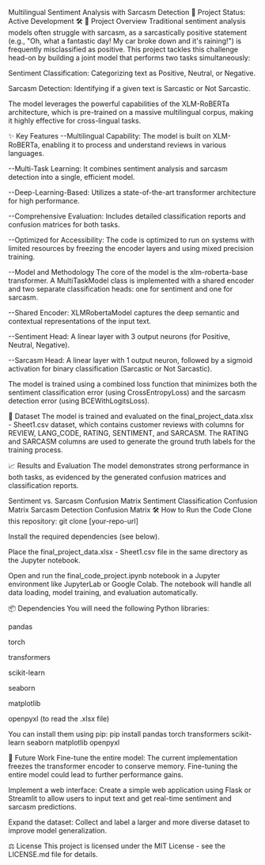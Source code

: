 Multilingual Sentiment Analysis with Sarcasm Detection 🚀
Project Status: Active Development 🛠️
🌟 Project Overview
Traditional sentiment analysis models often struggle with sarcasm, as a sarcastically positive statement (e.g., "Oh, what a fantastic day! My car broke down and it's raining!") is frequently misclassified as positive. This project tackles this challenge head-on by building a joint model that performs two tasks simultaneously:

Sentiment Classification: Categorizing text as Positive, Neutral, or Negative.

Sarcasm Detection: Identifying if a given text is Sarcastic or Not Sarcastic.

The model leverages the powerful capabilities of the XLM-RoBERTa architecture, which is pre-trained on a massive multilingual corpus, making it highly effective for cross-lingual tasks.

✨ Key Features
--Multilingual Capability: The model is built on XLM-RoBERTa, enabling it to process and understand reviews in various languages.

--Multi-Task Learning: It combines sentiment analysis and sarcasm detection into a single, efficient model.

--Deep-Learning-Based: Utilizes a state-of-the-art transformer architecture for high performance.

--Comprehensive Evaluation: Includes detailed classification reports and confusion matrices for both tasks.

--Optimized for Accessibility: The code is optimized to run on systems with limited resources by freezing the encoder layers and using mixed precision training.

--Model and Methodology
The core of the model is the xlm-roberta-base transformer. A MultiTaskModel class is implemented with a shared encoder and two separate classification heads: one for sentiment and one for sarcasm.

--Shared Encoder: XLMRobertaModel captures the deep semantic and contextual representations of the input text.

--Sentiment Head: A linear layer with 3 output neurons (for Positive, Neutral, Negative).

--Sarcasm Head: A linear layer with 1 output neuron, followed by a sigmoid activation for binary classification (Sarcastic or Not Sarcastic).

The model is trained using a combined loss function that minimizes both the sentiment classification error (using CrossEntropyLoss) and the sarcasm detection error (using BCEWithLogitsLoss).

📁 Dataset
The model is trained and evaluated on the final_project_data.xlsx - Sheet1.csv dataset, which contains customer reviews with columns for REVIEW, LANG_CODE, RATING, SENTIMENT, and SARCASM. The RATING and SARCASM columns are used to generate the ground truth labels for the training process.

📈 Results and Evaluation
The model demonstrates strong performance in both tasks, as evidenced by the generated confusion matrices and classification reports.

Sentiment vs. Sarcasm Confusion Matrix
Sentiment Classification Confusion Matrix
Sarcasm Detection Confusion Matrix
🛠️ How to Run the Code
Clone this repository: git clone [your-repo-url]

Install the required dependencies (see below).

Place the final_project_data.xlsx - Sheet1.csv file in the same directory as the Jupyter notebook.

Open and run the final_code_project.ipynb notebook in a Jupyter environment like JupyterLab or Google Colab. The notebook will handle all data loading, model training, and evaluation automatically.

📦 Dependencies
You will need the following Python libraries:

pandas

torch

transformers

scikit-learn

seaborn

matplotlib

openpyxl (to read the .xlsx file)

You can install them using pip:
pip install pandas torch transformers scikit-learn seaborn matplotlib openpyxl

🔮 Future Work
Fine-tune the entire model: The current implementation freezes the transformer encoder to conserve memory. Fine-tuning the entire model could lead to further performance gains.

Implement a web interface: Create a simple web application using Flask or Streamlit to allow users to input text and get real-time sentiment and sarcasm predictions.

Expand the dataset: Collect and label a larger and more diverse dataset to improve model generalization.

⚖️ License
This project is licensed under the MIT License - see the LICENSE.md file for details.
